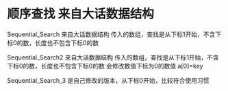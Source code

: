 # 顺序查找 来自大话数据结构

Sequential_Search
来自大话数据结构
传入的数组，查找是从下标1开始，不含下标0的数，长度也不包含下标0的数

Sequential_Search2
来自大话数据结构
传入的数组，查找是从下标1开始，不含下标0的数，长度也不包含下标0的数
会修改数值下标为0的数值 a[0]=key

Sequential_Search_3
是自己修改的版本，从下标0开始，比较符合使用习惯
